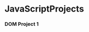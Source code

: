 # JavaScriptProjects

<a src="https://saggyintoit.github.io/JavaScriptProjects/DOM_Project_1/index.html"><h3>DOM Project 1</a></h3>
